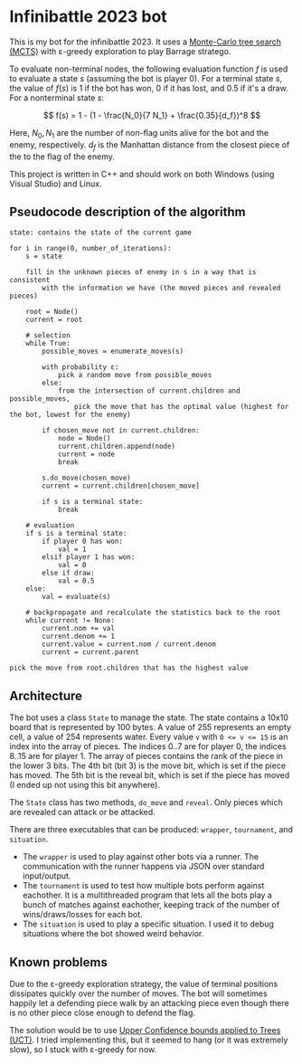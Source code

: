 # Infinibattle 2023 bot

This is my bot for the infinibattle 2023. It uses a [Monte-Carlo tree search (MCTS)](https://en.wikipedia.org/wiki/Monte_Carlo_tree_search) with ε-greedy exploration to play Barrage stratego.

To evaluate non-terminal nodes, the following evaluation function $f$ is used to evaluate a state $s$ (assuming the bot is player 0). For a terminal state $s$, the value of $f(s)$ is 1 if the bot has won, 0 if it has lost, and 0.5 if it's a draw. For a nonterminal state $s$:

$$ f(s) = 1 - (1 - \frac{N_0}{7 N_1} + \frac{0.35}{d_f})^8 $$

Here, $N_0, N_1$ are the number of non-flag units alive for the bot and the enemy, respectively. $d_f$ is the Manhattan distance from the closest piece of the to the flag of the enemy.

This project is written in C++ and should work on both Windows (using Visual Studio) and Linux.


## Pseudocode description of the algorithm

```
state: contains the state of the current game

for i in range(0, number_of_iterations):
    s = state
    
    fill in the unknown pieces of enemy in s in a way that is consistent
        with the information we have (the moved pieces and revealed pieces)

    root = Node()
    current = root
    
    # selection
    while True:
        possible_moves = enumerate_moves(s)
        
        with probability ε:
            pick a random move from possible_moves
        else:
            from the intersection of current.children and possible_moves,
                pick the move that has the optimal value (highest for the bot, lowest for the enemy)
        
        if chosen_move not in current.children:
            node = Node()
            current.children.append(node)
            current = node
            break
        
        s.do_move(chosen_move)
        current = current.children[chosen_move]
        
        if s is a terminal state:
            break
    
    # evaluation
    if s is a terminal state:
        if player 0 has won:
            val = 1
        elsif player 1 has won:
            val = 0
        else if draw:
            val = 0.5
    else:
        val = evaluate(s)
    
    # backpropagate and recalculate the statistics back to the root
    while current != None:
        current.nom += val
        current.denom += 1
        current.value = current.nom / current.denom
        current = current.parent

pick the move from root.children that has the highest value
```

## Architecture

The bot uses a class `State` to manage the state. The state contains a 10x10 board that is represented by 100 bytes. A value of 255 represents an empty cell, a value of 254 represents water. Every value `v` with `0 <= v <= 15` is an index into the array of pieces. The indices 0..7 are for player 0, the indices 8..15 are for player 1. The array of pieces contains the rank of the piece in the lower 3 bits. The 4th bit (bit 3) is the move bit, which is set if the piece has moved. The 5th bit is the reveal bit, which is set if the piece has moved (I ended up not using this bit anywhere).

The `State` class has two methods, `do_move` and `reveal`. Only pieces which are revealed can attack or be attacked.

There are three executables that can be produced: `wrapper`, `tournament`, and `situation`.
  - The `wrapper` is used to play against other bots via a runner. The communication with the runner happens via JSON over standard input/output.
  - The `tournament` is used to test how multiple bots perform against eachother. It is a multithreaded program that lets all the bots play a bunch of matches against eachother, keeping track of the number of wins/draws/losses for each bot.
  - The `situation` is used to play a specific situation. I used it to debug situations where the bot showed weird behavior.


## Known problems

Due to the ε-greedy exploration strategy, the value of terminal positions dissipates quickly over the number of moves. The bot will sometimes happily let a defending piece walk by an attacking piece even though there is no other piece close enough to defend the flag.

The solution would be to use [Upper Confidence bounds applied to Trees (UCT)](https://www.chessprogramming.org/UCT). I tried implementing this, but it seemed to hang (or it was extremely slow), so I stuck with ε-greedy for now.
